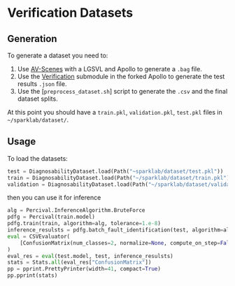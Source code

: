 # Verification Datasets

## Generation

To generate a dataset you need to:

1. Use [AV-Scenes](https://github.mit.edu/SPARK/av-scenes) with a LGSVL and Apollo to generate a `.bag` file.
2. Use the [Verification](https://github.com/pantonante/apollo/tree/master/verification) submodule in the forked Apollo to generate the test results `.json` file.
3. Use the [`preprocess_dataset.sh`] script to generate the `.csv` and the final dataset splits.

At this point you should have a `train.pkl`, `validation.pkl`, `test.pkl` files in `~/sparklab/dataset/`.

## Usage

To load the datasets:

```python
test = DiagnosabilityDataset.load(Path("~sparklab/dataset/test.pkl"))
train = DiagnosabilityDataset.load(Path("~/sparklab/dataset/train.pkl"))
validation = DiagnosabilityDataset.load(Path("~/sparklab/dataset/validation.pkl"))
```

then you can use it for inference

```python
alg = Percival.InferenceAlgorithm.BruteForce
pdfg = Percival(train.model)
pdfg.train(train, algorithm=alg, tolerance=1.e-8)
inference_resulsts = pdfg.batch_fault_identification(test, algorithm=alg)
eval = CSVEvaluator(
    [ConfusionMatrix(num_classes=2, normalize=None, compute_on_step=False)]
)
eval_res = eval(test.model, test, inference_resulsts)
stats = Stats.all(eval_res["ConfusionMatrix"])
pp = pprint.PrettyPrinter(width=41, compact=True)
pp.pprint(stats)
```
